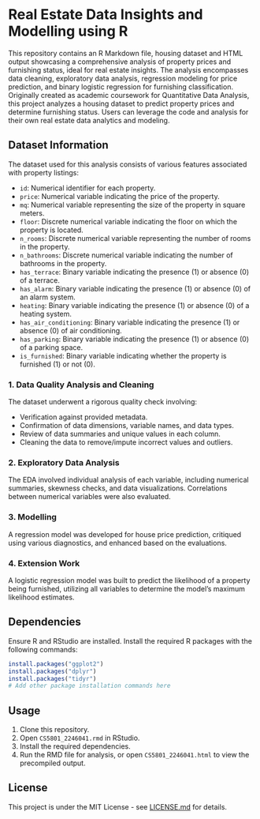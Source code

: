 # Real Estate Data Insights and Modelling using R
This repository contains an R Markdown file, housing dataset and HTML output showcasing a comprehensive analysis of property prices and furnishing status, ideal for real estate insights. The analysis encompasses data cleaning, exploratory data analysis, regression modeling for price prediction, and binary logistic regression for furnishing classification. Originally created as academic coursework for Quantitative Data Analysis, this project analyzes a housing dataset to predict property prices and determine furnishing status. Users can leverage the code and analysis for their own real estate data analytics and modeling.

## Dataset Information
The dataset used for this analysis consists of various features associated with property listings:

- `id`: Numerical identifier for each property.
- `price`: Numerical variable indicating the price of the property.
- `mq`: Numerical variable representing the size of the property in square meters.
- `floor`: Discrete numerical variable indicating the floor on which the property is located.
- `n_rooms`: Discrete numerical variable representing the number of rooms in the property.
- `n_bathrooms`: Discrete numerical variable indicating the number of bathrooms in the property.
- `has_terrace`: Binary variable indicating the presence (1) or absence (0) of a terrace.
- `has_alarm`: Binary variable indicating the presence (1) or absence (0) of an alarm system.
- `heating`: Binary variable indicating the presence (1) or absence (0) of a heating system.
- `has_air_conditioning`: Binary variable indicating the presence (1) or absence (0) of air conditioning.
- `has_parking`: Binary variable indicating the presence (1) or absence (0) of a parking space.
- `is_furnished`: Binary variable indicating whether the property is furnished (1) or not (0).

### 1. Data Quality Analysis and Cleaning
The dataset underwent a rigorous quality check involving:
- Verification against provided metadata.
- Confirmation of data dimensions, variable names, and data types.
- Review of data summaries and unique values in each column.
- Cleaning the data to remove/impute incorrect values and outliers.

### 2. Exploratory Data Analysis
The EDA involved individual analysis of each variable, including numerical summaries, skewness checks, and data visualizations. Correlations between numerical variables were also evaluated.

### 3. Modelling
A regression model was developed for house price prediction, critiqued using various diagnostics, and enhanced based on the evaluations.

### 4. Extension Work
A logistic regression model was built to predict the likelihood of a property being furnished, utilizing all variables to determine the model’s maximum likelihood estimates.

## Dependencies
Ensure R and RStudio are installed. Install the required R packages with the following commands:
```r
install.packages("ggplot2")
install.packages("dplyr")
install.packages("tidyr")
# Add other package installation commands here
```

## Usage
1. Clone this repository.
2. Open `CS5801_2246041.rmd` in RStudio.
3. Install the required dependencies.
4. Run the RMD file for analysis, or open `CS5801_2246041.html` to view the precompiled output.

## License
This project is under the MIT License - see [LICENSE.md](LICENSE.md) for details.
